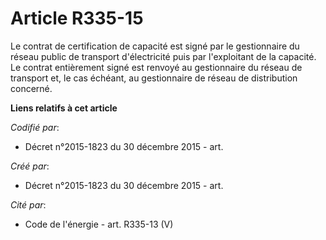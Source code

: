 # Article R335-15

Le contrat de certification de capacité est signé par le gestionnaire du réseau public de transport d'électricité puis par
l'exploitant de la capacité. Le contrat entièrement signé est renvoyé au gestionnaire du réseau de transport et, le cas
échéant, au gestionnaire de réseau de distribution concerné.

**Liens relatifs à cet article**

_Codifié par_:

  - Décret n°2015-1823 du 30 décembre 2015 - art.

_Créé par_:

  - Décret n°2015-1823 du 30 décembre 2015 - art.

_Cité par_:

  - Code de l'énergie - art. R335-13 (V)
